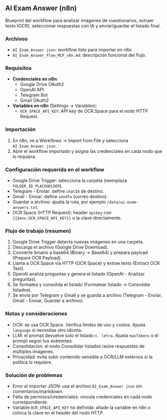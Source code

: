 ## AI Exam Answer (n8n)

Blueprint del workflow para analizar imágenes de cuestionarios, extraer texto (OCR), seleccionar respuestas con IA y enviar/guardar el listado final.

### Archivos
- `AI_Exam_Answer.json`: workflow listo para importar en n8n.
- `AI_Exam_Answer_Flow_MCP_n8n.md`: descripción funcional del flujo.

### Requisitos
- **Credenciales en n8n**:
  - Google Drive OAuth2
  - OpenAI API
  - Telegram Bot
  - Gmail OAuth2
- **Variables en n8n** (Settings → Variables):
  - `OCR_SPACE_API_KEY`: API key de OCR.Space para el nodo HTTP Request.

### Importación
1. En n8n, ve a Workflows → Import from File y selecciona `AI_Exam_Answer.json`.
2. Abre el workflow importado y asigna las credenciales en cada nodo que lo requiera.

### Configuración requerida en el workflow
- Google Drive Trigger: selecciona la carpeta (reemplaza `FOLDER_ID_PLACEHOLDER`).
- Telegram - Enviar: define `chatId` de destino.
- Gmail - Enviar: define `sendTo` (correo destino).
- Guardar a archivo: ajusta la ruta, por ejemplo `/data/ai-exam-answers.txt`.
- OCR Space (HTTP Request): header `apikey` con `{{$env.OCR_SPACE_API_KEY}}` o la clave directamente.

### Flujo de trabajo (resumen)
1. Google Drive Trigger detecta nuevas imágenes en una carpeta.
2. Descarga el archivo (Google Drive Download).
3. Convierte binario a base64 (Binary → Base64) y prepara payload (Prepare OCR Payload).
4. Llama a OCR.Space vía HTTP (OCR Space) y extrae texto (Extract OCR Text).
5. OpenAI analiza preguntas y genera el listado (OpenAI - Analizar preguntas).
6. Se formatea y consolida el listado (Formatear listado → Consolidar listados).
7. Se envía por Telegram y Gmail y se guarda a archivo (Telegram - Enviar, Gmail - Enviar, Guardar a archivo).

### Notas y consideraciones
- OCR: se usa OCR.Space. Verifica límites de uso y costos. Ajusta `language` si necesitas otro idioma.
- LLM: el prompt devuelve solo el listado `n. letra`. Ajusta `maxTokens` o el prompt según tus exámenes.
- Consolidación: el nodo Consolidar listados reúne respuestas de múltiples imágenes.
- Privacidad: evita subir contenido sensible a OCR/LLM externos si la política lo requiere.

### Solución de problemas
- Error al importar JSON: usa el archivo `AI_Exam_Answer.json` sin comentarios/markdown.
- Falta de permisos/credenciales: vincula credenciales en cada nodo correspondiente.
- Variable `OCR_SPACE_API_KEY` no definida: añade la variable en n8n o coloca la clave en el header del nodo HTTP.


